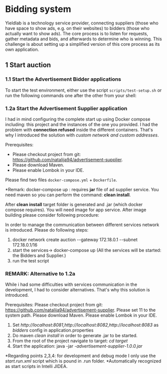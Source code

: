Bidding system
==============

Yieldlab is a technology service provider, connecting suppliers (those who have space to show ads, e.g. on their
websites) to bidders (those who actually want to show ads). The core process is to listen for requests, gather metadata
and bids, and afterwards to determine who is winning. This challenge is about setting up a simplified version of this
core process as its own application.

## 1 Start auction

### 1.1 Start the Advertisement Bidder applications

To start the test environment, either use the script `scripts/test-setup.sh` or run the following commands one after the other from your shell:


### 1.2a Start the Advertisement Supplier application
I had in mind configuring the complete start up using Docker compose including: this project and the instances of the one you provided.
I had the problem with **connection refused** inside the different containers.
That's why I introduced the solution with _custom network and custom addresses_.

Prerequisites:
- Please checkout project from git: https://github.com/natalija94/advertisement-supplier.
- Please download Maven.
- Please enable Lombok in your IDE.

Please find two files `docker-compose.yml` + `Dockerfile`.

*Remark:
docker-compose up  :   requires **jar** file of ad supplier service.
You need maven so you can perform the command: **clean install**.

After **clean install** target folder is generated and .jar (which docker compose requires).
You will need image for app service. After image building please consider following procedure:

In order to manage the communication between different services network is introduced. Please do following steps:
1. docker network create auction --gateway 172.18.0.1 --subnet 172.18.0.1/16
2. start the services-> docker-compose up (All the services will be started: the Bidders and Supplier.)
3. run the test script


### REMARK: Alternative to 1.2a
While i had some difficulties with services communication in the development, I had to consider alternatives.
That's why this solution is introduced.

Prerequisites:
Please checkout project from git: https://github.com/natalija94/advertisement-supplier. Please set   11 to the system path.
Please download Maven.
Please enable Lombok in your IDE.

1. Set _http://localhost:8081,http://localhost:8082,http://localhost:8083_ as _bidders_ config in application.properties
2. Do maven _clean install_ in order to generate .jar to be started.
3. From the root of the project navigate to target: _cd target_
4. Start the application: java -jar _-advertisement-supplier-1.0.0.jar_


*Regarding points 2,3,4: for development and debug mode I only use the _start.run.xml_ script which is pound in .run folder.
*Automatically recognized as start scripts in Intelli JIDEA.